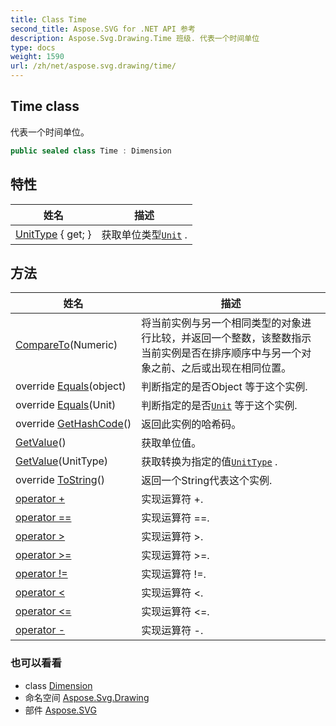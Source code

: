 ```yaml
---
title: Class Time
second_title: Aspose.SVG for .NET API 参考
description: Aspose.Svg.Drawing.Time 班级. 代表一个时间单位
type: docs
weight: 1590
url: /zh/net/aspose.svg.drawing/time/
---
```

## Time class

代表一个时间单位。

```csharp
public sealed class Time : Dimension
```

## 特性

| 姓名 | 描述 |
| --- | --- |
| [UnitType](../../aspose.svg.drawing/unit/unittype/) { get; } | 获取单位类型[`Unit`](../unit/) . |

## 方法

| 姓名 | 描述 |
| --- | --- |
| [CompareTo](../../aspose.svg.drawing/numeric/compareto/)(Numeric) | 将当前实例与另一个相同类型的对象进行比较，并返回一个整数，该整数指示当前实例是否在排序顺序中与另一个对象之前、之后或出现在相同位置。 |
| override [Equals](../../aspose.svg.drawing/unit/equals/)(object) | 判断指定的是否Object 等于这个实例. |
| override [Equals](../../aspose.svg.drawing/numeric/equals/)(Unit) | 判断指定的是否[`Unit`](../unit/) 等于这个实例. |
| override [GetHashCode](../../aspose.svg.drawing/numeric/gethashcode/)() | 返回此实例的哈希码。 |
| [GetValue](../../aspose.svg.drawing/numeric/getvalue/)() | 获取单位值。 |
| [GetValue](../../aspose.svg.drawing/numeric/getvalue/)(UnitType) | 获取转换为指定的值[`UnitType`](../unittype/) . |
| override [ToString](../../aspose.svg.drawing/dimension/tostring/)() | 返回一个String代表这个实例. |
| [operator +](../../aspose.svg.drawing/time/op_addition/) | 实现运算符 +. |
| [operator ==](../../aspose.svg.drawing/time/op_equality/) | 实现运算符 ==. |
| [operator &gt;](../../aspose.svg.drawing/time/op_greaterthan/) | 实现运算符 &gt;. |
| [operator &gt;=](../../aspose.svg.drawing/time/op_greaterthanorequal/) | 实现运算符 &gt;=. |
| [operator !=](../../aspose.svg.drawing/time/op_inequality/) | 实现运算符 !=. |
| [operator &lt;](../../aspose.svg.drawing/time/op_lessthan/) | 实现运算符 &lt;. |
| [operator &lt;=](../../aspose.svg.drawing/time/op_lessthanorequal/) | 实现运算符 &lt;=. |
| [operator -](../../aspose.svg.drawing/time/op_subtraction/) | 实现运算符 -. |

### 也可以看看

* class [Dimension](../dimension/)
* 命名空间 [Aspose.Svg.Drawing](../../aspose.svg.drawing/)
* 部件 [Aspose.SVG](../../)


